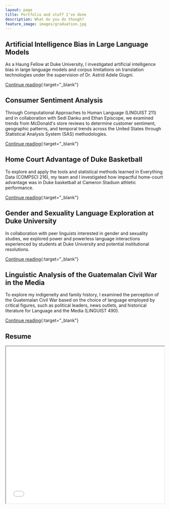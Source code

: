 ```yaml
---
layout: page
title: Portfolio and stuff I've done
description: What do you do though?
feature_image: images/graduation.jpg
---
```


## Artificial Intelligence Bias in Large Language Models

As a Haung Fellow at Duke University, I investigated artificial intelligence bias in large language models and corpus limitations on translation technologies under the supervision of Dr. Astrid Adele Giugni.

[Continue reading](https://drive.google.com/file/d/1SDBlkrIhohgH2ri4ZM_YxBSWK0YMoHv3/view?usp=sharing){:target="_blank"}

## Consumer Sentiment Analysis

Through Computational Approaches to Human Language (LINGUIST 211) and in collaboration with Sedi Danku and Ethan Episcope, we examined trends from McDonald's store reviews to determine customer sentiment, geographic patterns, and temporal trends across the United States through Statistical Analysis System (SAS) methodologies.

[Continue reading](https://docs.google.com/document/d/1XdUttVMw8MIZL_RaiSQMf-BA_N-1BMNdJf3YbQlvHUA/edit?usp=sharing){:target="_blank"}

## Home Court Advantage of Duke Basketball

To explore and apply the tools and statistical methods learned in Everything Data (COMPSCI 216), my team and I investigated how impactful home-court advantage was in Duke basketball at Cameron Stadium athletic performance. 

[Continue reading](https://docs.google.com/document/d/1lC8CZvU1SD4AOg8bXJNQB45XTCxo2sqqgZ9XXy78KwY/edit?usp=sharing){:target="_blank"}


## Gender and Sexuality Language Exploration at Duke University

In collaboration with peer linguists interested in gender and sexuality studies, we explored power and powerless language interactions experienced by students at Duke University and potential institutional resolutions.

[Continue reading](https://docs.google.com/presentation/d/1TTOw_tIBdRyAa2iSPk6FxqAePOTAjvOKvyCLr7vthlI/edit#slide=id.p){:target="_blank"}

## Linguistic Analysis of the Guatemalan Civil War in the Media

To explore my indigeneity and family history, I examined the perception of the Guatemalan Civil War based on the choice of language employed by critical figures, such as political leaders, news outlets, and historical literature for Language and the Media (LINGUIST 490). 

[Continue reading](https://docs.google.com/presentation/d/1bwcdXMqVZC4Mh1mNzDr65hV-6MF-kWaAAQQrT_w5EVo/edit#slide=id.gfa67cfe217_0_0){:target="_blank"}

## Resume

<iframe width="100%" height="500" src="docs/resume.pdf">